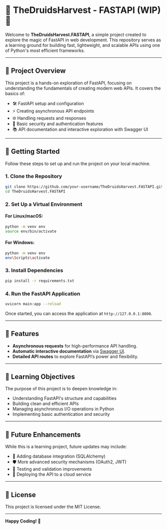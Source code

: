 
# 🌿 TheDruidsHarvest - FASTAPI (WIP)🍂

Welcome to **TheDruidsHarvest.FASTAPI**, a simple project created to explore the magic of FastAPI in web development. This repository serves as a learning ground for building fast, lightweight, and scalable APIs using one of Python's most efficient frameworks.

---

## 🌱 **Project Overview**
This project is a hands-on exploration of FastAPI, focusing on understanding the fundamentals of creating modern web APIs. It covers the basics of:

- 🛠️ FastAPI setup and configuration
- ⚡ Creating asynchronous API endpoints
- 🌐 Handling requests and responses
- 🔐 Basic security and authentication features
- 📚 API documentation and interactive exploration with Swagger UI

---

## 🍃 **Getting Started**

Follow these steps to set up and run the project on your local machine.

### 1. **Clone the Repository**
```bash
git clone https://github.com/your-username/TheDruidsHarvest.FASTAPI.git
cd TheDruidsHarvest.FASTAPI
```

### 2. **Set Up a Virtual Environment**
#### For Linux/macOS:
```bash
python -m venv env
source env/bin/activate
```
#### For Windows:
```bash
python -m venv env
env\Scripts\activate
```

### 3. **Install Dependencies**
```bash
pip install -r requirements.txt
```

### 4. **Run the FastAPI Application**
```bash
uvicorn main:app --reload
```
Once started, you can access the application at `http://127.0.0.1:8000`.

---

## 🍂 **Features**

- **Asynchronous requests** for high-performance API handling.
- **Automatic interactive documentation** via [Swagger UI](http://127.0.0.1:8000/docs).
- **Detailed API routes** to explore FastAPI’s power and flexibility.

---

## 🌲 **Learning Objectives**

The purpose of this project is to deepen knowledge in:

- Understanding FastAPI's structure and capabilities
- Building clean and efficient APIs
- Managing asynchronous I/O operations in Python
- Implementing basic authentication and security

---

## 🔮 **Future Enhancements**
While this is a learning project, future updates may include:

- 🌟 Adding database integration (SQLAlchemy)
- 🛡️ More advanced security mechanisms (OAuth2, JWT)
- 🧪 Testing and validation improvements
- 🚀 Deploying the API to a cloud service

---

## 🌳 **License**

This project is licensed under the MIT License.

---

**Happy Coding! 🍂**
